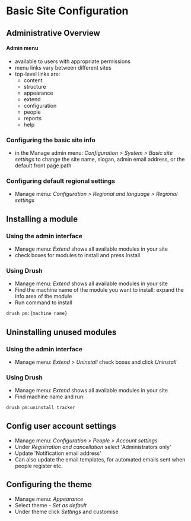 # Basic Site Configuration

## Administrative Overview

#### Admin menu

- available to users with appropriate permissions
- menu links vary between different sites
- top-level links are:
  - content
  - structure
  - appearance
  - extend
  - configuration
  - people
  - reports
  - help

### Configuring the basic site info

- in the Manage admin menu: *Configuration > System > Basic site settings* to change the site name, slogan, admin email address, or the default front page path

### Configuring default regional settings

- Manage menu: *Configuration > Regional and language > Regional settings*

## Installing a module

### Using the admin interface

- Manage menu: *Extend* shows all available modules in your site
- check boxes for modules to install and press Install

### Using Drush

- Manage menu: *Extend* shows all available modules in your site
- Find the machine name of the module you want to install: expand the info area of the module
- Run command to install

```sh
drush pm:{machine name}
```

## Uninstalling unused modules

### Using the admin interface

- Manage menu: *Extend > Uninstall* check boxes and click *Uninstall*

### Using Drush

- Manage menu: *Extend* shows all available modules in your site
- Find machine name and run:

```sh
drush pm:uninstall tracker
```

## Config user account settings

- Manage menu: *Configuration > People > Account settings*
- Under *Registration and cancellation* select 'Administrators only'
- Update 'Notification email address'
- Can also update the email templates, for automated emails sent when people register etc.

## Configuring the theme

- Manage menu: *Appearance*
- Select theme - *Set as default*
- Under theme click *Settings* and customise
